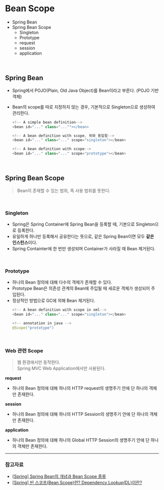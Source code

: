 # Bean Scope
- Spring Bean
- Spring Bean Scope
  - Singleton
  - Prototype
  - request
  - session
  - application


<br>

## Spring Bean
- Spring에서 POJO(Plain, Old Java Object)를 Bean이라고 부른다. (POJO 기반 객체)
- Bean의 scope를 따로 지정하지 않는 경우, 기본적으로 Singleton으로 생성하여 관리한다.          


  ``` java
  <!-- A simple bean definition-->
  <bean id="..." class="...""></bean>

  <!-- A bean definition with scope, 위와 동일함-->
  <bean id="..." class="..." scope="singleton"></bean>

  <!-- A bean definition with scope-->
  <bean id="..." class="..." scope="prototype"></bean>
  ```
<br>



## Spring Bean Scope
>  Bean이 존재할 수 있는 범위, 즉 사용 범위를 뜻한다.

<br>

### Singleton
- Spring은 Spring Container에 Spring Bean을 등록할 때, 기본으로 Singleton으로 등록한다.
- 유일하게 하나만 등록해서 공유한다는 뜻으로, 같은 Spring Bean이면 모두 **같은 인스턴스**이다.
- Spring Containter에 한 번만 생성되며 Container가 사라질 때 Bean 제거된다.

<br>

### Prototype
- 하나의 Bean 정의에 대해 다수의 객체가 존재할 수 있다.
- Prototype Bean은 의존성 관계의 Bean에 주입될 때 새로운 객체가 생성되어 주입된다.
- 정상적인 방법으로 GC에 의해 Bean 제거된다.
  ```java
  <!-- A bean definition with scope in xml-->
  <bean id="..." class="..." scope="singleton"></bean>
  
  <!-- annotation in java -->
  @Scope("prototype")
  ```

<br>



### Web 관련 Scope
>  웹 환경에서만 동작한다.       
>  Spring MVC Web Application에서만 사용된다.

**request**
  - 하나의 Bean 정의에 대해 하나의 HTTP request의 생명주기 안에 단 하나의 객체만 존재한다.      

  
**session**
  - 하나의 Bean 정의에 대해 하나의 HTTP Session의 생명주기 안에 단 하나의 객체만 존재한다.           


**application**
  - 하나의 Bean 정의에 대해 하나의 Global HTTP Session의 생명주기 안에 단 하나의 객체만 존재한다. 


<hr>


### 참고자료

- [[Spring] Spring Bean의 개념과 Bean Scope 종류](https://gmlwjd9405.github.io/2018/11/10/spring-beans.html)
- [[Spring] 빈 스코프(Bean Scope)란? Dependency Lookup(DL)이란?](https://code-lab1.tistory.com/186)
